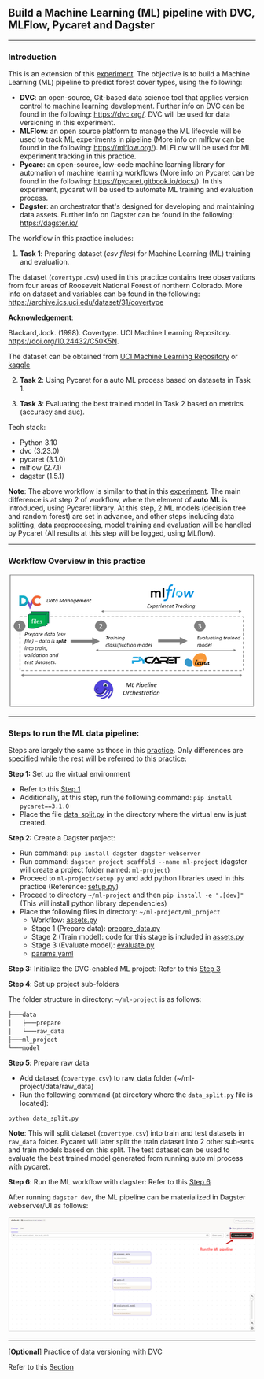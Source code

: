 ## Build a Machine Learning (ML) pipeline with DVC, MLFlow, Pycaret and Dagster
---

### Introduction
This is an extension of this [experiment](https://github.com/DoThNg/MLOps_experiments_DVC/tree/main/2_ML_Pipeline_DVC_MLflow). The objective is to build a Machine Learning (ML) pipeline to predict forest cover types, using the following:
- **DVC**: an open-source, Git-based data science tool that applies version control to machine learning development. Further info on DVC can be found in the following: https://dvc.org/. DVC will be used for data versioning in this experiment.
- **MLFlow**: an open source platform to manage the ML lifecycle will be used to track ML experiments in pipeline (More info on mlflow can be found in the following: https://mlflow.org/). MLFLow will be used for ML experiment tracking in this practice.
- **Pycare**: an open-source, low-code machine learning library for automation of machine learning workflows (More info on Pycaret can be found in the following: https://pycaret.gitbook.io/docs/). In this experiment, pycaret will be used to automate ML training and evaluation process. 
- **Dagster**: an orchestrator that's designed for developing and maintaining data assets. Further info on Dagster can be found in the following: https://dagster.io/

The workflow in this practice includes:
1. **Task 1**: Preparing dataset (*csv files*) for Machine Learning (ML) training and evaluation.

  The dataset (`covertype.csv`) used in this practice contains tree observations from four areas of Roosevelt National Forest of northern Colorado. More info on dataset and variables can be found in the following:  
  https://archive.ics.uci.edu/dataset/31/covertype

  **Acknowledgement**:

  Blackard,Jock. (1998). Covertype. UCI Machine Learning Repository. https://doi.org/10.24432/C50K5N.

  The dataset can be obtained from [UCI Machine Learning Repository](https://archive.ics.uci.edu/dataset/31/covertype) or [kaggle](https://www.kaggle.com/datasets/uciml/forest-cover-type-dataset/data)
  
2. **Task 2**: Using Pycaret for a auto ML process based on datasets in Task 1.
  
3. **Task 3**: Evaluating the best trained model in Task 2 based on metrics (accuracy and auc).

Tech stack:
- Python 3.10
- dvc (3.23.0)
- pycaret (3.1.0)
- mlflow (2.7.1)
- dagster (1.5.1)

**Note**: The above workflow is similar to that in this [experiment](https://github.com/DoThNg/MLOps_experiments_DVC/tree/main/2_ML_Pipeline_DVC_MLflow). The main difference is at step 2 of workflow, where the element of **auto ML** is introduced, using Pycaret library. At this step, 2 ML models (decision tree and random forest) are set in advance, and other steps including data splitting, data preproceesing, model training and evaluation will be handled by Pycaret (All results at this step will be logged, using MLflow).   

---
### Workflow Overview in this practice

  ![ml_workflow](https://github.com/DoThNg/MLOps_experiments_DVC/blob/main/3_ML_Pipeline_DVC_PyCaret/docs/ml_workflow.png)

---

### Steps to run the ML data pipeline:

Steps are largely the same as those in this [practice](https://github.com/DoThNg/MLOps_experiments_DVC/tree/main/2_ML_Pipeline_DVC_MLflow). Only differences are specified while the rest will be referred to this [practice](https://github.com/DoThNg/MLOps_experiments_DVC/tree/main/2_ML_Pipeline_DVC_MLflow):

**Step 1:** Set up the virtual environment 
- Refer to this [Step 1](https://github.com/DoThNg/MLOps_experiments_DVC/blob/main/2_ML_Pipeline_DVC_MLflow/README.md)
- Additionally, at this step, run the following command: `pip install pycaret==3.1.0`
- Place the file [data_split.py](https://github.com/DoThNg/MLOps_experiments_DVC/blob/main/3_ML_Pipeline_DVC_PyCaret/data_split.py) in the directory where the virtual env is just created.

**Step 2:** Create a Dagster project:
- Run command: `pip install dagster dagster-webserver`
- Run command: `dagster project scaffold --name ml-project` (dagster will create a project folder named: `ml-project`)
- Proceed to `ml-project/setup.py` and add python libraries used in this practice (Reference: [setup.py](https://github.com/DoThNg/MLOps_experiments_DVC/blob/main/3_ML_Pipeline_DVC_PyCaret/ml-project/setup.py))
- Proceed to directory `~/ml-project` and then `pip install -e ".[dev]"` (This will install python library dependencies)
- Place the following files in directory: `~/ml-project/ml_project`
  - Workflow: [assets.py](https://github.com/DoThNg/MLOps_experiments_DVC/blob/main/3_ML_Pipeline_DVC_PyCaret/ml-project/ml_project/assets.py)
  - Stage 1 (Prepare data): [prepare_data.py](https://github.com/DoThNg/MLOps_experiments_DVC/blob/main/3_ML_Pipeline_DVC_PyCaret/ml-project/ml_project/prepare_data.py)
  - Stage 2 (Train model): code for this stage is included in [assets.py](https://github.com/DoThNg/MLOps_experiments_DVC/blob/main/3_ML_Pipeline_DVC_PyCaret/ml-project/ml_project/assets.py)
  - Stage 3 (Evaluate model): [evaluate.py](https://github.com/DoThNg/MLOps_experiments_DVC/blob/main/3_ML_Pipeline_DVC_PyCaret/ml-project/ml_project/evaluate.py)
  - [params.yaml](https://github.com/DoThNg/MLOps_experiments_DVC/blob/main/3_ML_Pipeline_DVC_PyCaret/ml-project/ml_project/params.yaml)

**Step 3:** Initialize the DVC-enabled ML project:
Refer to this [Step 3](https://github.com/DoThNg/MLOps_experiments_DVC/blob/main/2_ML_Pipeline_DVC_MLflow/README.md)

**Step 4**: Set up project sub-folders 

The folder structure in directory: `~/ml-project` is as follows:
```bash
├───data
│   ├───prepare
│   └───raw_data
├───ml_project
└───model
```

**Step 5**: Prepare raw data
- Add dataset (`covertype.csv`) to raw_data folder (~/ml-project/data/raw_data)
- Run the following command (at directory where the `data_split.py` file is located): 
```
python data_split.py
```

**Note**: This will split dataset (`covertype.csv`) into train and test datasets in `raw_data` folder. Pycaret will later split the train dataset into 2 other sub-sets and train models based on this split. The test dataset can be used to evaluate the best trained model generated from running auto ml process with pycaret.  

**Step 6**: Run the ML workflow with dagster:
Refer to this [Step 6](https://github.com/DoThNg/MLOps_experiments_DVC/blob/main/2_ML_Pipeline_DVC_MLflow/README.md)

After running `dagster dev`, the ML pipeline can be materialized in Dagster webserver/UI as follows:

  ![run_ml_pipeline](https://github.com/DoThNg/MLOps_experiments_DVC/blob/main/3_ML_Pipeline_DVC_PyCaret/docs/ml_pipeline.png)

---
[**Optional**] Practice of data versioning with DVC

Refer to this [Section](https://github.com/DoThNg/MLOps_experiments_DVC/edit/main/2_ML_Pipeline_DVC_MLflow/README.md)

